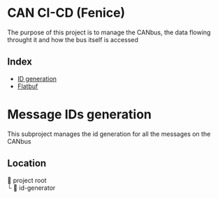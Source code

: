 # CAN CI-CD (Fenice)
The purpose of this project is to manage the CANbus, the data flowing throught it and how the bus itself is accessed

## Index
- [ID generation](#message-ids-generation)
- [Flatbuf](#setup)

# Message IDs generation
This subproject manages the id generation for all the messages on the CANbus
## Location

:open_file_folder: project root\
  └ :open_file_folder: id-generator
